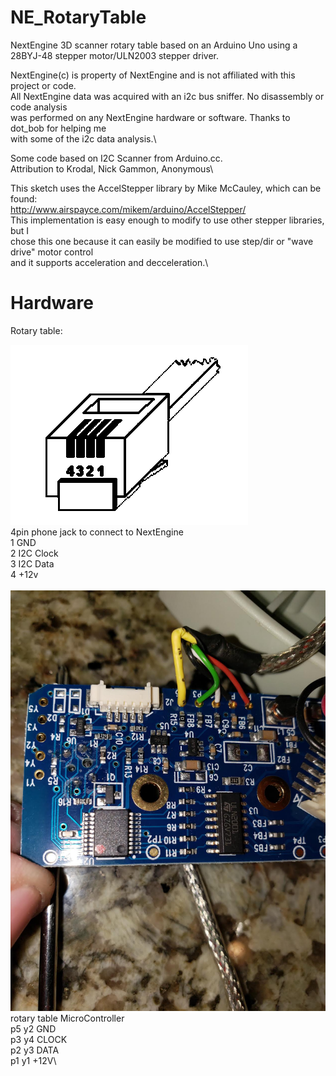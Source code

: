 # NE_RotaryTable
NextEngine 3D scanner rotary table based on an Arduino Uno using a 28BYJ-48 stepper motor/ULN2003 stepper driver.

NextEngine(c) is property of NextEngine and is not affiliated with this project or code.\
All NextEngine data was acquired with an i2c bus sniffer.  No disassembly or code analysis\
was performed on any NextEngine hardware or software.  Thanks to dot_bob for helping me \
with some of the i2c data analysis.\

Some code based on I2C Scanner from Arduino.cc.\
Attribution to Krodal, Nick Gammon, Anonymous\

This sketch uses the AccelStepper library by Mike McCauley, which can be found:\
http://www.airspayce.com/mikem/arduino/AccelStepper/ \
This implementation is easy enough to modify to use other stepper libraries, but I \
chose this one because it can easily be modified to use step/dir or "wave drive" motor control\
and it supports acceleration and decceleration.\

# Hardware
Rotary table:

![NE_RotaryTableConnector.png](https://github.com/1bigpig/NE_RotaryTable/blob/main/NE_RotaryTableConnector.png)
\
4pin phone jack to connect to NextEngine\
1 GND\
2 I2C Clock\
3 I2C Data\
4 +12v\
\
![NE_uController.png](https://github.com/1bigpig/NE_RotaryTable/blob/main/NE_uController.png)
\
rotary table MicroController\
p5	y2	GND\
p3	y4	CLOCK\
p2	y3	DATA\
p1	y1	+12V\
